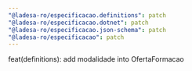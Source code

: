 ```yaml
---
"@ladesa-ro/especificacao.definitions": patch
"@ladesa-ro/especificacao.dotnet": patch
"@ladesa-ro/especificacao.json-schema": patch
"@ladesa-ro/especificacao": patch
---
```


feat(definitions): add modalidade into OfertaFormacao
